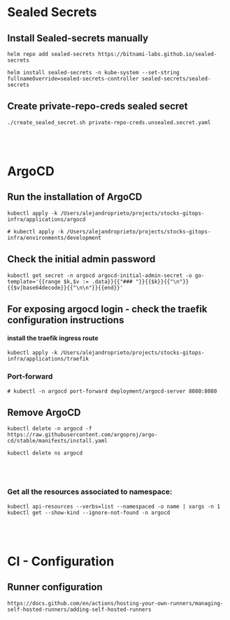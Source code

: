 
# Sealed Secrets
## Install Sealed-secrets manually

    helm repo add sealed-secrets https://bitnami-labs.github.io/sealed-secrets

    helm install sealed-secrets -n kube-system --set-string fullnameOverride=sealed-secrets-controller sealed-secrets/sealed-secrets

## Create private-repo-creds sealed secret
    ./create_sealed_secret.sh private-repo-creds.unsealed.secret.yaml

<br><br>

# ArgoCD
## Run the installation of ArgoCD

    kubectl apply -k /Users/alejandroprieto/projects/stocks-gitops-infra/applications/argocd

    # kubectl apply -k /Users/alejandroprieto/projects/stocks-gitops-infra/environments/development

## Check the initial admin password

    kubectl get secret -n argocd argocd-initial-admin-secret -o go-template='{{range $k,$v := .data}}{{"### "}}{{$k}}{{"\n"}}{{$v|base64decode}}{{"\n\n"}}{{end}}'

## For exposing argocd login - check the traefik configuration instructions
#### install the traefik ingress route

    kubectl apply -k /Users/alejandroprieto/projects/stocks-gitops-infra/applications/traefik 
    
### Port-forward
    # kubectl -n argocd port-forward deployment/argocd-server 8080:8080

## Remove ArgoCD

    kubectl delete -n argocd -f https://raw.githubusercontent.com/argoproj/argo-cd/stable/manifests/install.yaml

    kubectl delete ns argocd 

<br><br>
### Get all the resources associated to namespace:

    kubectl api-resources --verbs=list --namespaced -o name | xargs -n 1 kubectl get --show-kind --ignore-not-found -n argocd

<br><br>

# CI - Configuration
## Runner configuration
    https://docs.github.com/en/actions/hosting-your-own-runners/managing-self-hosted-runners/adding-self-hosted-runners
